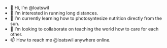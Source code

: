 - 👋 Hi, I’m @loatswil
- 👀 I’m interested in running long distances.
- 🌱 I’m currently learning how to photosyntesize nutrition directly from the sun.
- 💞️ I’m looking to collaborate on teaching the world how to care for each other.
- 📫 How to reach me @loatswil anywhere online.

<!---
loatswil/loatswil is a ✨ special ✨ repository because its `README.md` (this file) appears on your GitHub profile.
You can click the Preview link to take a look at your changes.
--->
